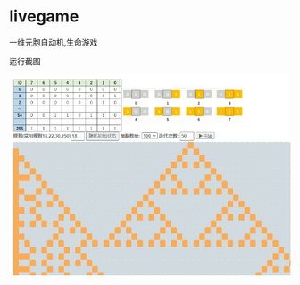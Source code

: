 # livegame
一维元胞自动机,生命游戏

运行截图

[![运行截图](./img/tem.png "Shiprock")](https://github.com/BeijingTiger666/livegame/blob/main/README.md)
